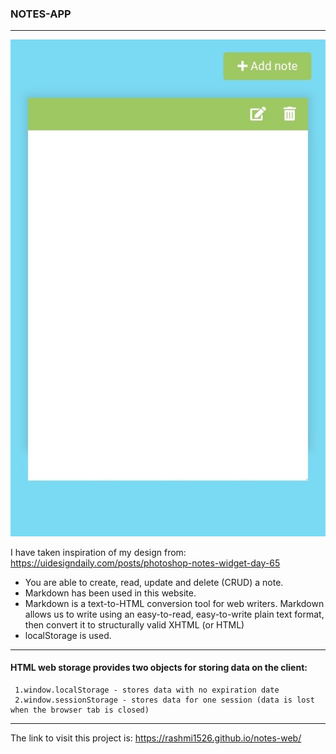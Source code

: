 ### NOTES-APP

***

<p align="center">
 <img src="https://github.com/Rashmi1526/notes-web/blob/main/assets/notesapp.jpg" alt="Notes App">
 </p>


I have taken inspiration of my design from: https://uidesigndaily.com/posts/photoshop-notes-widget-day-65 <br />
   * You are able to create, read, update and delete (CRUD) a note. <br />
   * Markdown has been used in this website. <br />
   * Markdown is a text-to-HTML conversion tool for web writers. Markdown allows us to write using an easy-to-read, easy-to-write plain text format, then convert it to     structurally valid XHTML (or HTML) <br />
   * localStorage is used.<br />

***


 #### HTML web storage provides two objects for storing data on the client:
     1.window.localStorage - stores data with no expiration date 
     2.window.sessionStorage - stores data for one session (data is lost when the browser tab is closed)
 ***
 The link to visit this project is: https://rashmi1526.github.io/notes-web/
 
     

